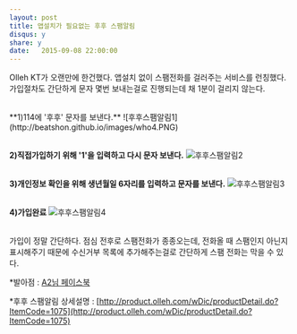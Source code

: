 ```yaml
---
layout: post
title: 앱설치가 필요없는 후후 스팸알림 
disqus: y
share: y
date:   2015-09-08 22:00:00
---
```


Olleh KT가 오랜만에 한건했다. 앱설치 없이 스팸전화를 걸러주는 서비스를 런칭했다. 가입절차도 간단하게 문자 몇번 보내는걸로 진행되는데 채 1분이 걸리지 않는다. 
</br></br>

<text align=left>
**1)114에 '후후' 문자를 보낸다.** 
![후후스팸알림1](http://beatshon.github.io/images/who4.PNG)
</br>
</br>

**2)직접가입하기 위해 '1'을 입력하고 다시 문자 보낸다.**
![후후스팸알림2](http://beatshon.github.io/images/who1.PNG)
</br>
</br>

**3)개인정보 확인을 위해 생년월일 6자리를 입력하고 문자를 보낸다.**
![후후스팸알림3](http://beatshon.github.io/images/who2.PNG)
</br>
</br>

**4)가입완료**
![후후스팸알림4](http://beatshon.github.io/images/who3.PNG)
</br>
</br></text>

가입이 정말 간단하다. 점심 전후로 스팸전화가 종종오는데, 전화올 때 스팸인지 아닌지 표시해주기 때문에 수신거부 목록에 추가해주는걸로 간단하게 스팸 전화는 막을 수 있다. 

*발아점 : [A2님 페이스북](https://www.facebook.com/ani2life?fref=ts) 

*후후 스팸알림 상세설명 : [http://product.olleh.com/wDic/productDetail.do?ItemCode=1075](http://product.olleh.com/wDic/productDetail.do?ItemCode=1075)


